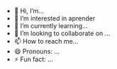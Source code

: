 - 👋 Hi, I’m...
- 👀 I’m interested in aprender
- 🌱 I’m currently learning...
- 💞️ I’m looking to collaborate on ...
- 📫 How to reach me...
- 😄 Pronouns: ...
- ⚡ Fun fact: ...

<!---
thvmajuh/thvmajuh is a ✨ special ✨ repository because its `README.md` (this file) appears on your GitHub profile.
You can click the Preview link to take a look at your changes.
--->

